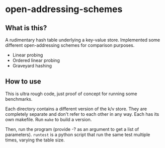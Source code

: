 # open-addressing-schemes

## What is this?

A rudimentary hash table underlying a key-value store.
Implemented some different open-addressing schemes for comparison purposes.

- Linear probing
- Ordered linear probing
- Graveyard hashing

## How to use

This is ultra rough code, just proof of concept for running some benchmarks.

Each directory contains a different version of the k/v store.
They are completely separate and don't refer to each other in any way.
Each has its own makefile.  Run `make` to build a version.

Then, run the program (provide -? as an argument to get a list of parameters).
`runtest` is a python script that run the same test multiple times, varying the table size.

